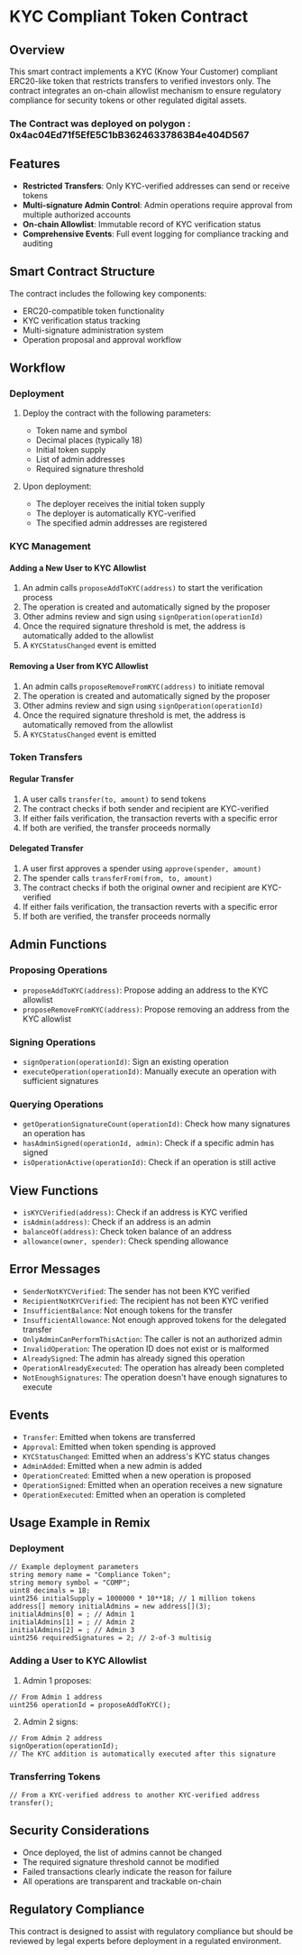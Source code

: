 # KYC Compliant Token Contract

## Overview
This smart contract implements a KYC (Know Your Customer) compliant ERC20-like token that restricts transfers to verified investors only. The contract integrates an on-chain allowlist mechanism to ensure regulatory compliance for security tokens or other regulated digital assets.

### The Contract was deployed on polygon : 0x4ac04Ed71f5EfE5C1bB36246337863B4e404D567

## Features
- **Restricted Transfers**: Only KYC-verified addresses can send or receive tokens
- **Multi-signature Admin Control**: Admin operations require approval from multiple authorized accounts
- **On-chain Allowlist**: Immutable record of KYC verification status
- **Comprehensive Events**: Full event logging for compliance tracking and auditing

## Smart Contract Structure
The contract includes the following key components:
- ERC20-compatible token functionality
- KYC verification status tracking
- Multi-signature administration system
- Operation proposal and approval workflow

## Workflow

### Deployment
1. Deploy the contract with the following parameters:
   - Token name and symbol
   - Decimal places (typically 18)
   - Initial token supply
   - List of admin addresses
   - Required signature threshold

2. Upon deployment:
   - The deployer receives the initial token supply
   - The deployer is automatically KYC-verified
   - The specified admin addresses are registered

### KYC Management

#### Adding a New User to KYC Allowlist
1. An admin calls `proposeAddToKYC(address)` to start the verification process
2. The operation is created and automatically signed by the proposer
3. Other admins review and sign using `signOperation(operationId)`
4. Once the required signature threshold is met, the address is automatically added to the allowlist
5. A `KYCStatusChanged` event is emitted

#### Removing a User from KYC Allowlist
1. An admin calls `proposeRemoveFromKYC(address)` to initiate removal
2. The operation is created and automatically signed by the proposer
3. Other admins review and sign using `signOperation(operationId)`
4. Once the required signature threshold is met, the address is automatically removed from the allowlist
5. A `KYCStatusChanged` event is emitted

### Token Transfers

#### Regular Transfer
1. A user calls `transfer(to, amount)` to send tokens
2. The contract checks if both sender and recipient are KYC-verified
3. If either fails verification, the transaction reverts with a specific error
4. If both are verified, the transfer proceeds normally

#### Delegated Transfer
1. A user first approves a spender using `approve(spender, amount)`
2. The spender calls `transferFrom(from, to, amount)`
3. The contract checks if both the original owner and recipient are KYC-verified
4. If either fails verification, the transaction reverts with a specific error
5. If both are verified, the transfer proceeds normally

## Admin Functions

### Proposing Operations
- `proposeAddToKYC(address)`: Propose adding an address to the KYC allowlist
- `proposeRemoveFromKYC(address)`: Propose removing an address from the KYC allowlist

### Signing Operations
- `signOperation(operationId)`: Sign an existing operation
- `executeOperation(operationId)`: Manually execute an operation with sufficient signatures

### Querying Operations
- `getOperationSignatureCount(operationId)`: Check how many signatures an operation has
- `hasAdminSigned(operationId, admin)`: Check if a specific admin has signed
- `isOperationActive(operationId)`: Check if an operation is still active

## View Functions
- `isKYCVerified(address)`: Check if an address is KYC verified
- `isAdmin(address)`: Check if an address is an admin
- `balanceOf(address)`: Check token balance of an address
- `allowance(owner, spender)`: Check spending allowance

## Error Messages
- `SenderNotKYCVerified`: The sender has not been KYC verified
- `RecipientNotKYCVerified`: The recipient has not been KYC verified
- `InsufficientBalance`: Not enough tokens for the transfer
- `InsufficientAllowance`: Not enough approved tokens for the delegated transfer
- `OnlyAdminCanPerformThisAction`: The caller is not an authorized admin
- `InvalidOperation`: The operation ID does not exist or is malformed
- `AlreadySigned`: The admin has already signed this operation
- `OperationAlreadyExecuted`: The operation has already been completed
- `NotEnoughSignatures`: The operation doesn't have enough signatures to execute

## Events
- `Transfer`: Emitted when tokens are transferred
- `Approval`: Emitted when token spending is approved
- `KYCStatusChanged`: Emitted when an address's KYC status changes
- `AdminAdded`: Emitted when a new admin is added
- `OperationCreated`: Emitted when a new operation is proposed
- `OperationSigned`: Emitted when an operation receives a new signature
- `OperationExecuted`: Emitted when an operation is completed

## Usage Example in Remix

### Deployment
```solidity
// Example deployment parameters
string memory name = "Compliance Token";
string memory symbol = "COMP";
uint8 decimals = 18;
uint256 initialSupply = 1000000 * 10**18; // 1 million tokens
address[] memory initialAdmins = new address[](3);
initialAdmins[0] = ; // Admin 1
initialAdmins[1] = ; // Admin 2
initialAdmins[2] = ; // Admin 3
uint256 requiredSignatures = 2; // 2-of-3 multisig
```

### Adding a User to KYC Allowlist
1. Admin 1 proposes:
```solidity
// From Admin 1 address
uint256 operationId = proposeAddToKYC();
```

2. Admin 2 signs:
```solidity
// From Admin 2 address
signOperation(operationId);
// The KYC addition is automatically executed after this signature
```

### Transferring Tokens
```solidity
// From a KYC-verified address to another KYC-verified address
transfer();
```

## Security Considerations
- Once deployed, the list of admins cannot be changed
- The required signature threshold cannot be modified
- Failed transactions clearly indicate the reason for failure
- All operations are transparent and trackable on-chain

## Regulatory Compliance
This contract is designed to assist with regulatory compliance but should be reviewed by legal experts before deployment in a regulated environment.